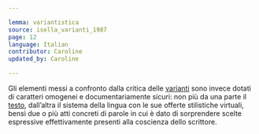 ```yaml
---

lemma: variantistica
source: isella_varianti_1987
page: 12
language: Italian
contributor: Caroline
updated_by: Caroline

---
```


Gli elementi messi a confronto dalla critica delle [varianti](variant.html) sono invece dotati di caratteri omogenei e documentariamente sicuri: non più da una parte il [testo](text.html), dall’altra il sistema della lingua con le sue offerte stilistiche virtuali, bensì due o più atti concreti di parole in cui è dato di sorprendere scelte espressive effettivamente presenti alla coscienza dello scrittore.
